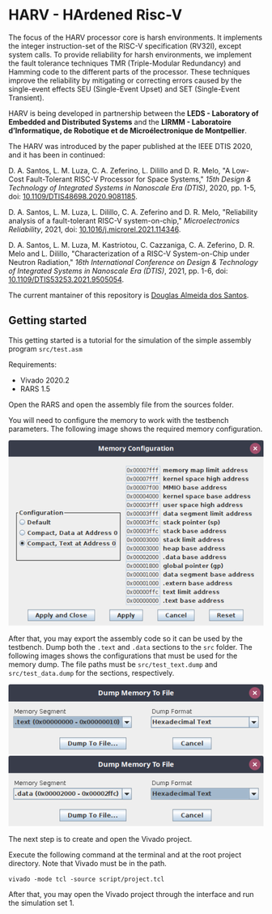 # HARV - HArdened Risc-V

The focus of the HARV processor core is harsh environments. It implements the integer instruction-set of the RISC-V specification (RV32I), except system calls. To provide reliability for harsh environments, we implement the fault tolerance techniques TMR (Triple-Modular Redundancy) and Hamming code to the different parts of the processor. These techniques improve the reliability by mitigating or correcting errors caused by the single-event effects SEU (Single-Event Upset) and SET (Single-Event Transient).

HARV is being developed in partnership between the **LEDS - Laboratory of Embedded and Distributed Systems** and the **LIRMM - Laboratoire d’Informatique, de Robotique et de Microélectronique de Montpellier**.

The HARV was introduced by the paper published at the IEEE DTIS 2020, and it has been in continued:

D. A. Santos, L. M. Luza, C. A. Zeferino, L. Dilillo and D. R. Melo, "A Low-Cost Fault-Tolerant RISC-V Processor for Space Systems," *15th Design & Technology of Integrated Systems in Nanoscale Era (DTIS)*, 2020, pp. 1-5, doi: [10.1109/DTIS48698.2020.9081185](https://doi.org/10.1109/DTIS48698.2020.9081185).

D. A. Santos, L. M. Luza, L. Dilillo, C. A. Zeferino and D. R. Melo, "Reliability analysis of a fault-tolerant RISC-V system-on-chip," *Microelectronics Reliability*, 2021, doi: [10.1016/j.microrel.2021.114346](https://doi.org/10.1016/j.microrel.2021.114346).

D. A. Santos, L. M. Luza, M. Kastriotou, C. Cazzaniga, C. A. Zeferino, D. R. Melo and L. Dilillo, "Characterization of a RISC-V System-on-Chip under Neutron Radiation," *16th International Conference on Design & Technology of Integrated Systems in Nanoscale Era (DTIS)*, 2021, pp. 1-6, doi: [10.1109/DTIS53253.2021.9505054](https://doi.org/10.1109/DTIS53253.2021.9505054).

The current mantainer of this repository is [Douglas Almeida dos Santos](https://github.com/Douglasas).

## Getting started

This getting started is a tutorial for the simulation of the simple assembly program `src/test.asm`

Requirements:
- Vivado 2020.2
- RARS 1.5

Open the RARS and open the assembly file from the sources folder.

You will need to configure the memory to work with the testbench parameters. The following image shows the required memory configuration.

![RARS memory configuration](images/rars-memory-configuration.png)

After that, you may export the assembly code so it can be used by the testbench.
Dump both the `.text` and `.data` sections to the `src` folder. The following images shows the configurations that must be used for the memory dump.
The file paths must be `src/test_text.dump` and `src/test_data.dump` for the sections, respectively.

![RARS .text export](images/rars-text-export.png)
![RARS .data export](images/rars-data-export.png)

The next step is to create and open the Vivado project.

Execute the following command at the terminal and at the root project directory. Note that Vivado must be in the path.

```
vivado -mode tcl -source script/project.tcl
```

After that, you may open the Vivado project through the interface and run the simulation set 1.
